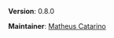 **Version**: 0.8.0

**Maintainer**: [Matheus Catarino]

[Matheus Catarino]: https://kassane.github.io
